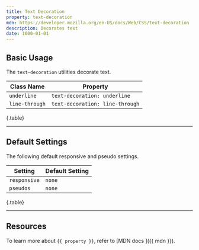 ```yaml
---
title: Text Decoration
property: text-decoration
mdn: https://developer.mozilla.org/en-US/docs/Web/CSS/text-decoration
description: Decorates text
date: 1000-01-01
---
```


## Basic Usage

The `text-decoration` utilities decorate text.

| Class Name     | Property                        |
| -------------- | ------------------------------- |
| `underline`    | `text-decoration: underline`    |
| `line-through` | `text-decoration: line-through` |

{.table}

---

## Default Settings

The following default responsive and pseudo settings.

| Setting      | Default Setting |
| ------------ | --------------- |
| `responsive` | `none`          |
| `pseudos`    | `none`          |

{.table}

---

## Resources

To learn more about `{{ property }}`, refer to [MDN docs <i class="far fa-external-link ml-6"></i>]({{ mdn }}).
